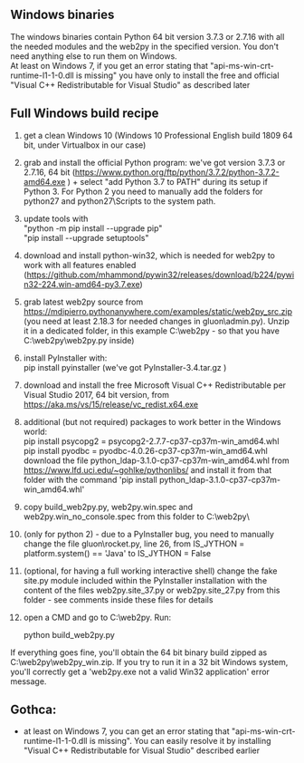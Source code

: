 ## Windows binaries

The windows binaries contain Python 64 bit version 3.7.3 or 2.7.16 with all the needed modules and the web2py in the specified version.
You don't need anything else to run them on Windows.  
At least on Windows 7, if you get an error stating that "api-ms-win-crt-runtime-l1-1-0.dll is missing" you have only to install the
free and official "Visual C++ Redistributable for Visual Studio" as described later


## Full Windows build recipe

1. get a clean Windows 10 (Windows 10 Professional English build 1809 64 bit, under Virtualbox in our case)
2. grab and install the official Python program: we've got version 3.7.3 or 2.7.16, 64 bit 
(https://www.python.org/ftp/python/3.7.2/python-3.7.2-amd64.exe ) + select  "add Python 3.7 to PATH" during its setup if Python 3. 
For Python 2 you need to manually add the folders for python27 and python27\Scripts to the system path.
3. update tools with   
"python -m pip install --upgrade pip"  
"pip install --upgrade setuptools"  
4. download and install python-win32, which is needed for web2py to work with all features enabled 
(https://github.com/mhammond/pywin32/releases/download/b224/pywin32-224.win-amd64-py3.7.exe)
5. grab latest web2py source from https://mdipierro.pythonanywhere.com/examples/static/web2py_src.zip (you need at least 2.18.3 for 
needed changes in gluon\admin.py). Unzip it in a dedicated folder, in this example C:\web2py - so that you have 
C:\web2py\web2py.py inside)
6. install PyInstaller with:  
        pip install pyinstaller  (we've got PyInstaller-3.4.tar.gz )  
7. download and install the free Microsoft Visual C++ Redistributable per Visual Studio 2017, 64 bit version, from 
 https://aka.ms/vs/15/release/vc_redist.x64.exe  
8. additional (but not required) packages to work better in the Windows world:  
pip install psycopg2 = psycopg2-2.7.7-cp37-cp37m-win_amd64.whl  
pip install pyodbc = pyodbc-4.0.26-cp37-cp37m-win_amd64.whl  
download the file python_ldap-3.1.0-cp37-cp37m-win_amd64.whl from https://www.lfd.uci.edu/~gohlke/pythonlibs/ and install it from that 
folder with the command 'pip install python_ldap-3.1.0-cp37-cp37m-win_amd64.whl'  

9. copy build_web2py.py, web2py.win.spec and web2py.win_no_console.spec from this folder to C:\web2py\  
10. (only for python 2) - due to a PyInstaller bug, you need to manually change the file gluon\rocket.py, line 26, from IS_JYTHON 
= platform.system() == 'Java'  to  IS_JYTHON = False
11. (optional, for having a full working interactive shell) change the fake site.py module included within the PyInstaller installation
with the content of the files web2py.site_37.py or web2py.site_27.py from this folder - see comments inside these files for details 
12. open a CMD and go to C:\web2py. Run:

    python build_web2py.py

If everything goes fine, you'll obtain the 64 bit binary build zipped as C:\web2py\web2py_win.zip.
If you try to run it in a 32 bit Windows system, you'll correctly get a 'web2py.exe not a valid Win32 application' error message.

## Gothca:
- at least on Windows 7, you can get an error stating that "api-ms-win-crt-runtime-l1-1-0.dll is missing". You can easily resolve it by
installing "Visual C++ Redistributable for Visual Studio" described earlier
